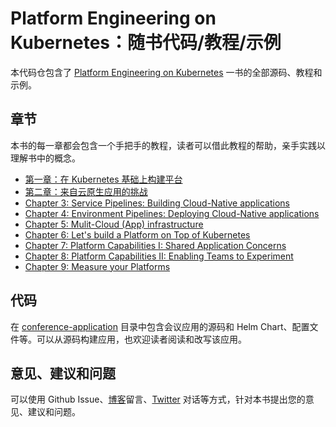 # Platform Engineering on Kubernetes：随书代码/教程/示例

本代码仓包含了 [Platform Engineering on Kubernetes](https://www.salaboy.com/book/) 一书的全部源码、教程和示例。

## 章节

本书的每一章都会包含一个手把手的教程，读者可以借此教程的帮助，亲手实践以理解书中的概念。

- [第一章：在 Kubernetes 基础上构建平台](chapter-1/README.zh-cn.md)
- [第二章：来自云原生应用的挑战](chapter-2/README.zh-cn.md)
- [Chapter 3: Service Pipelines: Building Cloud-Native applications](chapter-3/README.md)
- [Chapter 4: Environment Pipelines: Deploying Cloud-Native applications](chapter-4/README.md)
- [Chapter 5: Mulit-Cloud (App) infrastructure](chapter-5/README.md)
- [Chapter 6: Let's build a Platform on Top of Kubernetes](chapter-6/README.md)
- [Chapter 7: Platform Capabilities I: Shared Application Concerns](chapter-7/README.md)
- [Chapter 8: Platform Capabilities II: Enabling Teams to Experiment](chapter-8/README.md)
- [Chapter 9: Measure your Platforms](chapter-9/README.md)

## 代码

在 [conference-application](conference-application/README.md) 目录中包含会议应用的源码和 Helm Chart、配置文件等。可以从源码构建应用，也欢迎读者阅读和改写该应用。

## 意见、建议和问题

可以使用 Github Issue、[博客](https://www.salaboy.com)留言、[Twitter](https://twitter.com/salaboy) 对话等方式，针对本书提出您的意见、建议和问题。
